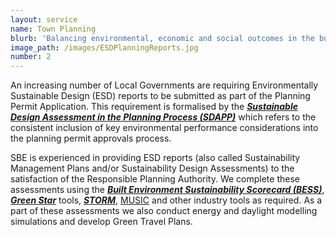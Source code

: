 ```yaml
---
layout: service
name: Town Planning
blurb: 'Balancing environmental, economic and social outcomes in the built environment'
image_path: /images/ESDPlanningReports.jpg
number: 2
---
```



An increasing number of Local Governments are requiring Environmentally Sustainable Design (ESD) reports to be submitted as part of the Planning Permit Application. This requirement is formalised by the ***[Sustainable Design Assessment in the Planning Process (SDAPP)](http://imap.vic.gov.au/uploads/Strategy%20Documents/Strategy%209%20Actions%20Progress%20Reports/FINAL_Att%207a_Action%209.2_CASBE%20-%20SDAPP%20Fact%20Sheet%20-%20v1-2.pdf)*** which refers to the consistent inclusion of key environmental performance considerations into the planning permit approvals process.

SBE is experienced in providing ESD reports (also called Sustainability Management Plans and/or Sustainability Design Assessments) to the satisfaction of the Responsible Planning Authority. We complete these assessments using the ***[Built Environment Sustainability Scorecard (BESS)](http://www.bess.net.au/)***, ***[Green Star](http://new.gbca.org.au/)*** tools, ***[STORM](https://storm.melbournewater.com.au/)***, [MUSIC](http://ewater.org.au/products/music/) and other industry tools as required. As a part of these assessments we also conduct energy and daylight modelling simulations and develop Green Travel Plans.